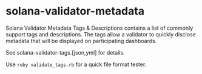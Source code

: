 # solana-validator-metadata
Solana Validator Metadata Tags &amp; Descriptions contains a list of commonly support tags and descriptions. The tags allow a validator to quickly disclose metadata that will be displayed on participating dashboards.

See solana-validator-tags.[json,yml] for details.

Use `ruby validate_tags.rb` for a quick file format tester.
